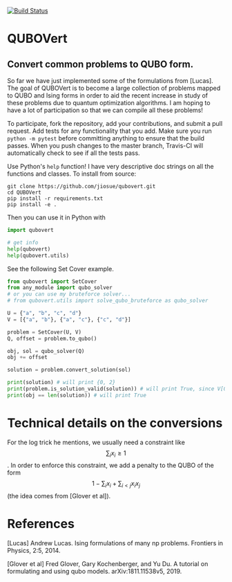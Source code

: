 [![Build Status](https://travis-ci.com/jiosue/QUBOVert.svg?branch=master)](https://travis-ci.com/jiosue/QUBOVert)

# QUBOVert

## Convert common problems to QUBO form.

So far we have just implemented some of the formulations from [Lucas]. The goal of QUBOVert is to become a large collection of problems mapped to QUBO and Ising forms in order to aid the recent increase in study of these problems due to quantum optimization algorithms. I am hoping to have a lot of participation so that we can compile all these problems!

To participate, fork the repository, add your contributions, and submit a pull request. Add tests for any functionality that you add. Make sure you run `python -m pytest` before committing anything to ensure that the build passes. When you push changes to the master branch, Travis-CI will automatically check to see if all the tests pass. 


Use Python's `help` function! I have very descriptive doc strings on all the functions and classes. To install from source:

```shell
git clone https://github.com/jiosue/qubovert.git
cd QUBOVert
pip install -r requirements.txt
pip install -e .
```

Then you can use it in Python with

```python
import qubovert

# get info
help(qubovert)
help(qubovert.utils)
```


See the following Set Cover example.

```python
from qubovert import SetCover
from any_module import qubo_solver
# or you can use my bruteforce solver...
# from qubovert.utils import solve_qubo_bruteforce as qubo_solver

U = {"a", "b", "c", "d"}
V = [{"a", "b"}, {"a", "c"}, {"c", "d"}]

problem = SetCover(U, V)
Q, offset = problem.to_qubo()

obj, sol = qubo_solver(Q)
obj += offset

solution = problem.convert_solution(sol)

print(solution) # will print {0, 2}
print(problem.is_solution_valid(solution)) # will print True, since V[0] + V[2] covers all of U
print(obj == len(solution)) # will print True
```


# Technical details on the conversions

For the log trick he mentions, we usually need a constraint like $$\sum_{i} x_i \geq 1$$. In order to enforce this constraint, we add a penalty to the QUBO of the form $$1 - \sum_i x_i + \sum_{i < j} x_i x_j$$ (the idea comes from [Glover et al]).



# References

[Lucas] Andrew Lucas. Ising formulations of many np problems. Frontiers in Physics, 2:5, 2014.

[Glover et al]  Fred Glover, Gary Kochenberger, and Yu Du. A tutorial on formulating and using qubo models. arXiv:1811.11538v5, 2019.
